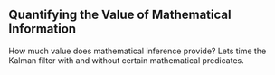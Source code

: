 
Quantifying the Value of Mathematical Information
-------------------------------------------------

How much value does mathematical inference provide?  Lets time the Kalman
filter with and without certain mathematical predicates.
